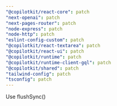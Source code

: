 ```yaml
---
"@copilotkit/react-core": patch
"next-openai": patch
"next-pages-router": patch
"node-express": patch
"node-http": patch
"eslint-config-custom": patch
"@copilotkit/react-textarea": patch
"@copilotkit/react-ui": patch
"@copilotkit/runtime": patch
"@copilotkit/runtime-client-gql": patch
"@copilotkit/shared": patch
"tailwind-config": patch
"tsconfig": patch
---
```


Use flushSync()
